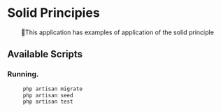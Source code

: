 # Solid Principies

<p align="center">🚀This application has examples of application of the solid principle</p>


## Available Scripts

### Running.

```bash
     php artisan migrate
     php artisan seed
     php artisan test
```